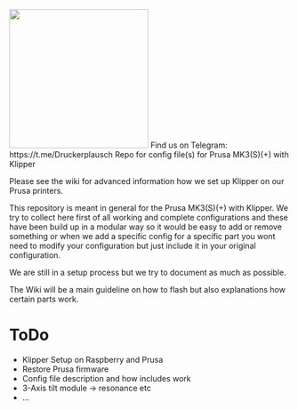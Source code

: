 <img src="https://user-images.githubusercontent.com/42968695/116128687-7e262b00-a6c9-11eb-9e43-75c72f7666b7.jpg"  width="250" height="250">
Find us on Telegram: https://t.me/Druckerplausch
Repo for config file(s) for Prusa MK3(S)(+) with Klipper

Please see the wiki for advanced information how we set up Klipper on our Prusa printers.

This repository is meant in general for the Prusa MK3(S)(+) with Klipper.
We try to collect here first of all working and complete configurations and these have been build up in a modular way so it would be easy to add or remove something or when we add a specific config for a specific part you wont need to modify your configuration but just include it in your original configuration.

We are still in a setup process but we try to document as much as possible.

The Wiki will be a main guideline on how to flash but also explanations how certain parts work.

# ToDo

- Klipper Setup on Raspberry and Prusa
- Restore Prusa firmware
- Config file description and how includes work
- 3-Axis tilt module -> resonance etc
- ...
